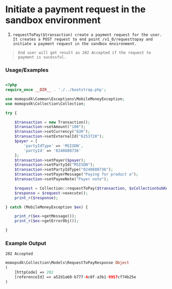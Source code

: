 # Initiate a payment request in the sandbox environment

1.	`requestToPay($transaction) create a payment request for the user. It creates a POST request to end point /v1_0/requesttopay and initiate a payment request in the sandbox environment.`

> `End user will get result as 202 Accepted if the request to payment is sucessful.`

### Usage/Examples

```php

<?php
require_once __DIR__ . './../bootstrap.php';

use momopsdk\Common\Exceptions\MobileMoneyException;
use momopsdk\Collection\Collection;

try {

    $transaction = new Transaction();
    $transaction->setAmount("100");
    $transaction->setCurrency("EUR");
    $transaction->setExternalId("6253728");
    $payer = [
        'partyIdType' => 'MSISDN',
        'partyId' => '0248888736'
    ];
    $transaction->setPayer($payer);
    $transaction->setPartyId("MSISDN");
    $transaction->setPartyIdType("0248888736");
    $transaction->setPayerMessage("Paying for product a");
    $transaction->setPayeeNote("Payer note");

    $request = Collection::requestToPay($transaction, $sCollectionSubKey, $targetEnvironment);
    $response = $request->execute();
    print_r($response);

} catch (MobileMoneyException $ex) {

    print_r($ex->getMessage());
    print_r($ex->getErrorObj());

}

```

### Example Output
`202 Accepted`
```php
momopsdk\Collection\Models\RequestToPayResponse Object
(
    [httpCode] => 202
    [referenceId] => a52d1a60-b777-4c0f-a3b1-9957cf74b25e
)

```